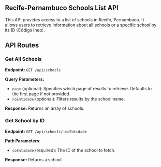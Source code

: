 ## Recife-Pernambuco Schools List API

This API provides access to a list of schools in Recife, Pernambuco. It allows users to retrieve information about all schools or a specific school by its ID (Código Inep).

## API Routes

### Get All Schools

**Endpoint:** `GET /api/schools`

**Query Parameters:**

- `page` (optional): Specifies which page of results to retrieve. Defaults to the first page if not provided.
- `noEntidade` (optional): Filters results by the school name.

**Response:** Returns an array of schools.

### Get School by ID

**Endpoint:** `GET /api/schools/:coEntidade`

**Path Parameters:**

- `coEntidade` (required): The ID of the school to fetch.

**Response:** Returns a school.
